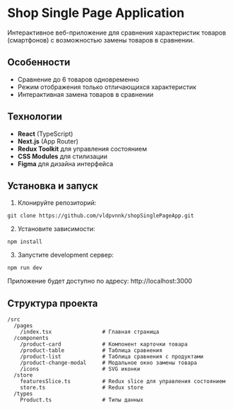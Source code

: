 # Shop Single Page Application

Интерактивное веб-приложение для сравнения характеристик товаров (смартфонов) с возможностью замены товаров в сравнении.

## Особенности

- Сравнение до 6 товаров одновременно
- Режим отображения только отличающихся характеристик
- Интерактивная замена товаров в сравнении

## Технологии

- **React** (TypeScript)
- **Next.js** (App Router)
- **Redux Toolkit** для управления состоянием
- **CSS Modules** для стилизации
- **Figma** для дизайна интерфейса

## Установка и запуск
1. Клонируйте репозиторий:
```
git clone https://github.com/vldpvnnk/shopSinglePageApp.git
```
2. Установите зависимости:
```
npm install
```
3. Запустите development сервер:
```
npm run dev
```
Приложение будет доступно по адресу: http://localhost:3000

## Структура проекта
```
/src
  /pages
    /index.tsx                # Главная страница
  /components
    /product-card             # Компонент карточки товара
    /product-table            # Таблица сравнения
    /product-list             # Таблица сравнения c продуктами
    /product-change-modal     # Модальное окно замены товара
    /icons                    # SVG иконки
  /store
    featuresSlice.ts          # Redux slice для управления состоянием
    store.ts                  # Redux store
  /types
    Product.ts                # Типы данных
```
